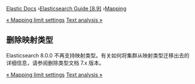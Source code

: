

[Elastic Docs](/guide/) ›[Elasticsearch Guide [8.9]](index.md)
›[Mapping](mapping.md)

[« Mapping limit settings](mapping-settings-limit.md) [Text analysis
»](analysis.md)

## 删除映射类型

Elasticsearch 8.0.0 不再支持映射类型。有关如何将集群从映射类型迁移出去的详细信息，请参阅删除类型文档 7.x 版本。

[« Mapping limit settings](mapping-settings-limit.md) [Text analysis
»](analysis.md)
